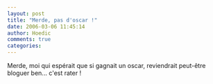 ```yaml
---
layout: post
title: "Merde, pas d'oscar !"
date: 2006-03-06 11:45:14
author: Hoedic
comments: true
categories: 
---
```



Merde, moi qui espérait que si  gagnait un oscar,  reviendrait peut-être bloguer ben... c'est rater !